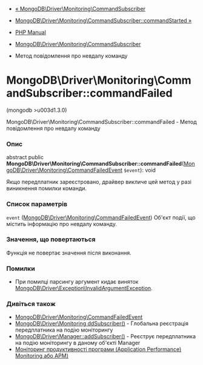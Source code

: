 - [«
MongoDB\Driver\Monitoring\CommandSubscriber](class.mongodb-driver-monitoring-commandsubscriber.md)
- [MongoDB\Driver\Monitoring\CommandSubscriber::commandStarted
»](mongodb-driver-monitoring-commandsubscriber.commandstarted.md)

- [PHP Manual](index.md)
- [MongoDB\Driver\Monitoring\CommandSubscriber](class.mongodb-driver-monitoring-commandsubscriber.md)
- Метод повідомлення про невдалу команду

# MongoDB\Driver\Monitoring\CommandSubscriber::commandFailed

(mongodb \>u003d1.3.0)

MongoDB\Driver\Monitoring\CommandSubscriber::commandFailed - Метод
повідомлення про невдалу команду

### Опис

abstract public
**MongoDB\Driver\Monitoring\CommandSubscriber::commandFailed**([MongoDB\Driver\Monitoring\CommandFailedEvent](class.mongodb-driver-monitoring-commandfailedevent.md)
`$event`): void

Якщо передплатник зареєстровано, драйвер викличе цей метод у разі
виникнення помилки команди.

### Список параметрів

`event` ([MongoDB\Driver\Monitoring\CommandFailedEvent](class.mongodb-driver-monitoring-commandfailedevent.md))
Об'єкт події, що містить інформацію про невдалу команду.

### Значення, що повертаються

Функція не повертає значення після виконання.

### Помилки

- При помилці парсингу аргумент кидає виняток
[MongoDB\Driver\Exception\InvalidArgumentException](class.mongodb-driver-exception-invalidargumentexception.md).

### Дивіться також

- [MongoDB\Driver\Monitoring\CommandFailedEvent](class.mongodb-driver-monitoring-commandfailedevent.md)
- [MongoDB\Driver\Monitoring ddSubscriber()](function.mongodb.driver.monitoring.addsubscriber.md) -
Глобальна реєстрація передплатника на подію моніторингу
- [MongoDB\Driver\Manager::addSubscriber()](mongodb-driver-manager.addsubscriber.md) -
Реєструє передплатника на подію моніторингу в даному об'єкті
Manager
- [Моніторинг продуктивності програми (Application Performance)
Monitoring або APM)](mongodb.tutorial.apm.md)
